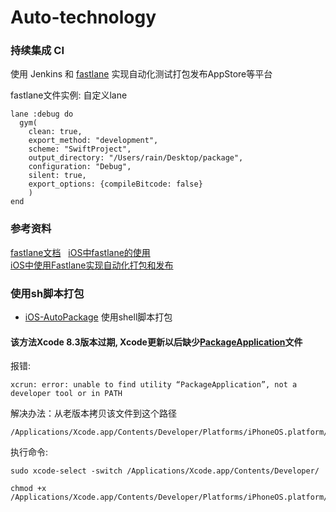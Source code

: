 # Auto-technology


### 持续集成 CI
使用 Jenkins 和 [fastlane](https://github.com/fastlane/fastlane) 实现自动化测试打包发布AppStore等平台
  
fastlane文件实例: 自定义lane 
```
lane :debug do
  gym(
    clean: true,
    export_method: "development",
    scheme: "SwiftProject",
    output_directory: "/Users/rain/Desktop/package",
    configuration: "Debug",
    silent: true,
    export_options: {compileBitcode: false}
    )
end
```
  
### 参考资料  
[fastlane文档](https://docs.fastlane.tools/)  
[iOS中fastlane的使用](http://blog.devzeng.com/blog/ios-fastlane-in-action.html)  
[iOS中使用Fastlane实现自动化打包和发布](http://www.cocoachina.com/ios/20170519/19317.html)  
  
    
  
  
  
  

### 使用sh脚本打包
* [iOS-AutoPackage](https://github.com/913868456/iOS-AutoPackage) 使用shell脚本打包
  
#### 该方法Xcode 8.3版本过期, Xcode更新以后缺少[PackageApplication](https://pan.baidu.com/s/1i4BErJ3)文件

报错:
```shell
xcrun: error: unable to find utility “PackageApplication”, not a developer tool or in PATH
```
  
解决办法：从老版本拷贝该文件到这个路径 
```shell
/Applications/Xcode.app/Contents/Developer/Platforms/iPhoneOS.platform/Developer/usr/bin 
```
  
执行命令:
```shell
sudo xcode-select -switch /Applications/Xcode.app/Contents/Developer/
```
```shell
chmod +x /Applications/Xcode.app/Contents/Developer/Platforms/iPhoneOS.platform/Developer/usr/bin/PackageApplication
```
  
  
    
